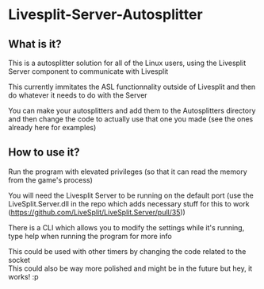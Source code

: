 # Livesplit-Server-Autosplitter

## What is it?

This is a autosplitter solution for all of the Linux users, using the Livesplit Server component to communicate with Livesplit

This currently immitates the ASL functionnality outside of Livesplit and then do whatever it needs to do with the Server

You can make your autosplitters and add them to the Autosplitters directory and then change the code to actually use that one you made (see the ones already here for examples)

## How to use it?

Run the program with elevated privileges (so that it can read the memory from the game's process)

You will need the Livesplit Server to be running on the default port (use the LiveSplit.Server.dll in the repo which adds necessary stuff for this to work (https://github.com/LiveSplit/LiveSplit.Server/pull/35))

There is a CLI which allows you to modify the settings while it's running, type help when running the program for more info

This could be used with other timers by changing the code related to the socket  
This could also be way more polished and might be in the future but hey, it works! :p